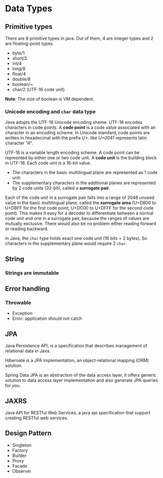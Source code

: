 # Data Types

## Primitive types

There are 8 primitive types in java. Out of them, 4 are integer types and 2 are floating-point types.

- byte/1
- short/2
- int/4
- long/8
- float/4
- double/8
- boolean/~
- char/2 (UTF-16 code unit)

**Note**: The size of boolean is VM dependent.

### Unicode encoding and `char` data type

Java adopts the UTF-16 Unicode encoding sheme. UTF-16 encodes characters in code points. A **code point** is a code value associated with an character in an encoding scheme. In Unicode standard, code points are written in hexadecimal with the prefix _U+_. like _U+0041_ represents latin character _"A"_.

UTF-16 is a variable length encoding scheme. A code point can be represnted by either one or two code unit. A **code unit** is the building block in UTF-16. Each code uint is a 16-bit value.

- The characters in the basic multilingual plane are represented as 1 code unit.
- The supplementary characters in the additional planes are represented by 2 code units (32-bit), called a **surrogate pair**.

Each of the code unit in a surrogate pair falls into a range of 2048 unused value in the basic multilingual plane, called the **surrogate area** (U+D800 to U+DBFF for the first code point, U+DC00 to U+DFFF for the second code point). This makes it easy for a decoder to differentiate between a normal code unit and one in a surrogate pair, because the ranges of values are mutually exclusive. There would also be no problem either reading forward or reading backward.

In Java, the `char` type holds exact one code unit (16 bits = 2 bytes). So characters in the supplementary plane would require 2 `char`.

## String

### Strings are immutable

## Error handling

### Throwable

- Exception
- Error: application should not catch

## JPA

Java Persistence API, is a specification that describes management of relational data in Java.

Hibernate is a JPA implementation, an object-relational mapping (ORM) solution.

Spring Data JPA is an abstraction of the data access layer, it offers generic solution to data access layer implementation and also generate JPA queries for you.

## JAXRS

Java API for RESTful Web Services, a java api specification that support creating RESTful web services.

## Design Pattern

- Singleton
- Factory
- Builder
- Proxy
- Facade
- Observer
